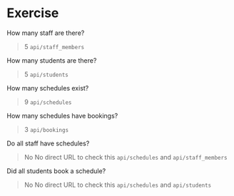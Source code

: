 # Exercise

How many staff are there? 
> 5
> `api/staff_members`

How many students are there?
> 5
> `api/students`

How many schedules exist?
> 9
> `api/schedules`

How many schedules have bookings?
> 3 
> `api/bookings`

Do all staff have schedules?
> No 
> No direct URL to check this
> `api/schedules` and `api/staff_members`

Did all students book a schedule?
> No
> No direct URL to check this
> `api/schedules` and `api/students`